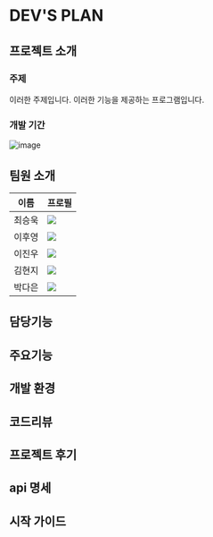 # DEV'S PLAN


## 프로젝트 소개

### 주제
이러한 주제입니다. 이러한 기능을 제공하는 프로그램입니다.

### 개발 기간
![image](https://github.com/JayLee-98/revelup/assets/153487581/72dfea25-3f86-4358-8518-79cd7e81a5a6)

## 팀원 소개
| 이름 | 프로필 |
| --- | --- |
| 최승욱 | [<img src="https://img.shields.io/badge/Github-Link-ffffff?logo=Github">](https://github.com/miniato2) |
| 이후영 | [<img src="https://img.shields.io/badge/Github-Link-ffffff?logo=Github">](https://github.com/2eehy) |
| 이진우 | [<img src="https://img.shields.io/badge/Github-Link-ffffff?logo=Github">](https://github.com/JayLee-98) |
| 김현지 | [<img src="https://img.shields.io/badge/Github-Link-ffffff?logo=Github">](https://github.com/KIMHYEONJI13) |
| 박다은 | [<img src="https://img.shields.io/badge/Github-Link-ffffff?logo=Github">](https://github.com/daeun100299) |

## 담당기능
## 주요기능

## 개발 환경

## 코드리뷰

## 프로젝트 후기

## api 명세

## 시작 가이드

